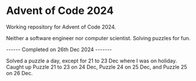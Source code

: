 # Advent of Code 2024
Working repository for Advent of Code 2024.

Neither a software engineer nor computer scientist. Solving puzzles for fun.

------ Completed on 26th Dec 2024 -------

Solved a puzzle a day, except for 21 to 23 Dec where I was on holiday.
Caught up Puzzle 21 to 23 on 24 Dec, Puzzle 24 on 25 Dec, and Puzzle 25 on 26 Dec.

